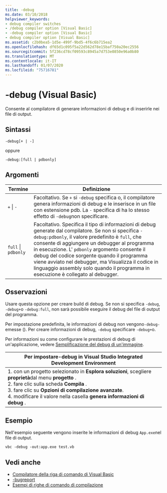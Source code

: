 ```yaml
---
title: -debug
ms.date: 03/10/2018
helpviewer_keywords:
- debug compiler switches
- /debug compiler option [Visual Basic]
- -debug compiler option [Visual Basic]
- debug compiler option [Visual Basic]
ms.assetid: c2b0bea5-1d5e-499f-9bd5-4f6c6b715ea2
ms.openlocfilehash: df65d1c095f5a22d562d78e15baf750a20ec2556
ms.sourcegitcommit: 5f236cd78cf09593c8945a7d753e0850e96a0b80
ms.translationtype: MT
ms.contentlocale: it-IT
ms.lasthandoff: 01/07/2020
ms.locfileid: "75716781"
---
```

# <a name="-debug-visual-basic"></a>-debug (Visual Basic)

Consente al compilatore di generare informazioni di debug e di inserirle nei file di output.

## <a name="syntax"></a>Sintassi

```console
-debug[+ | -]
```

oppure

```console
-debug:[full | pdbonly]
```

## <a name="arguments"></a>Argomenti

|Termine|Definizione|
|---|---|
|`+` &#124; `-`|Facoltativo. Se `+` si `-debug` specifica o, il compilatore genera informazioni di debug e le inserisce in un file con estensione pdb. La `-` specifica di ha lo stesso effetto di `-debug`non specificare.|
|`full` &#124; `pdbonly`|Facoltativo. Specifica il tipo di informazioni di debug generate dal compilatore. Se non si specifica `-debug:pdbonly`, il valore predefinito è `full`, che consente di aggiungere un debugger al programma in esecuzione. L' `pdbonly` argomento consente il debug del codice sorgente quando il programma viene avviato nel debugger, ma Visualizza il codice in linguaggio assembly solo quando il programma in esecuzione è collegato al debugger.|

## <a name="remarks"></a>Osservazioni

Usare questa opzione per creare build di debug. Se non si specifica `-debug`, `-debug+`o `-debug:full`, non sarà possibile eseguire il debug del file di output del programma.

Per impostazione predefinita, le informazioni di debug non vengono`-debug-`emesse (). Per creare informazioni di debug, `-debug` specificare `-debug+`o.

Per informazioni su come configurare le prestazioni di debug di un'applicazione, vedere [Semplificazione del debug di un'immagine](../../../framework/debug-trace-profile/making-an-image-easier-to-debug.md).

|Per impostare-debug in Visual Studio Integrated Development Environment|
|---|
|1. con un progetto selezionato in **Esplora soluzioni**, scegliere **proprietà**dal menu **progetto** . <br />2. fare clic sulla scheda **Compila** .<br />3. fare clic su **Opzioni di compilazione avanzate**.<br />4. modificare il valore nella casella **genera informazioni di debug** .|

## <a name="example"></a>Esempio

Nell'esempio seguente vengono inserite le informazioni di debug `App.exe`nel file di output.

```console
vbc -debug -out:app.exe test.vb
```

## <a name="see-also"></a>Vedi anche

- [Compilatore della riga di comando di Visual Basic](../../../visual-basic/reference/command-line-compiler/index.md)
- [-bugreport](../../../visual-basic/reference/command-line-compiler/bugreport.md)
- [Esempi di righe di comando di compilazione](../../../visual-basic/reference/command-line-compiler/sample-compilation-command-lines.md)
